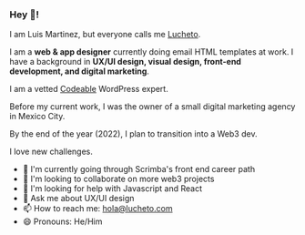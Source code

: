 ### Hey 👋!

I am Luis Martinez, but everyone calls me [Lucheto](https://www.lucheto.com/).

I am a **web & app designer** currently doing email HTML templates at work. I have a background in **UX/UI design, visual design, front-end development, and digital marketing**.

I am a vetted [Codeable](https://www.codeable.io/) WordPress expert.

Before my current work, I was the owner of a small digital marketing agency in Mexico City.

By the end of the year (2022), I plan to transition into a Web3 dev.

I love new challenges.

- 🌱 I'm currently going through Scrimba's front end career path
- 👯 I'm looking to collaborate on more web3 projects
- 🤔 I'm looking for help with Javascript and React
- 💬 Ask me about UX/UI design
- 📫 How to reach me: hola@lucheto.com
- 😄 Pronouns: He/Him
